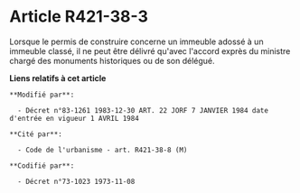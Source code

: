 # Article R421-38-3

Lorsque le permis de construire concerne un immeuble adossé à un immeuble classé, il ne peut être délivré qu'avec l'accord
exprès du ministre chargé des monuments historiques ou de son délégué.

**Liens relatifs à cet article**

	**Modifié par**:

	  - Décret n°83-1261 1983-12-30 ART. 22 JORF 7 JANVIER 1984 date d'entrée en vigueur 1 AVRIL 1984

	**Cité par**:

	  - Code de l'urbanisme - art. R421-38-8 (M)

	**Codifié par**:

	  - Décret n°73-1023 1973-11-08
